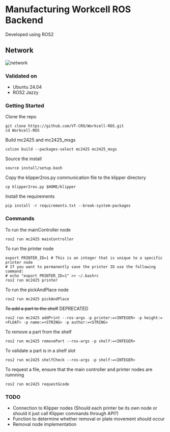 # Manufacturing Workcell ROS Backend

Developed using ROS2

## Network

![network](https://github.com/VT-CRO/Workcell-Software/blob/main/images/network.jpg)

### Validated on

- Ubuntu 24.04
- ROS2 Jazzy

### Getting Started

Clone the repo

    git clone https://github.com/VT-CRO/Workcell-ROS.git
    cd Workcell-ROS

Build mc2425 and mc2425_msgs

    colcon build --packages-select mc2425 mc2425_msgs

Source the install

    source install/setup.bash

Copy the klipper2ros.py communication file to the klipper directory

    cp klipper2ros.py $HOME/klipper

Install the requirements

    pip install -r requirements.txt --break-system-packages

### Commands

To run the mainController node

    ros2 run mc2425 mainController

To run the printer node

    export PRINTER_ID=1 # This is an integer that is unique to a specific printer node
    # If you want to permanently save the printer ID use the following command:
    # echo "export PRINTER_ID=1" >> ~/.bashrc
    ros2 run mc2425 printer

To run the pickAndPlace node

    ros2 run mc2425 pickAndPlace

~~To add a part to the shelf~~ DEPRECATED 

    ros2 run mc2425 addPrint --ros-args -p printer:=<INTEGER> -p height:=<FLOAT> -p name:=<STRING> -p author:=<STRING>

To remove a part from the shelf

    ros2 run mc2425 removePart --ros-args -p shelf:=<INTEGER>

To validate a part is in a shelf slot

    ros2 run mc2425 shelfCheck --ros-args -p shelf:=<INTEGER>

To request a file, ensure that the main controller and printer nodes are runnning

    ros2 run mc2425 requestGcode

### TODO

- Connection to Klipper nodes (Should each printer be its own node or should it just call Klipper commands through API?)
- Function to determine whether removal or plate movement should occur
- Removal node implementation
